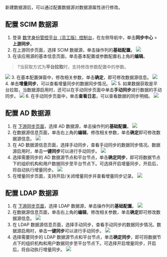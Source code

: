 新建数据源后，可以通过配置数据源对数据源属性进行修改。
​
## 配置 SCIM 数据源
1. 登录 [数字身份管控平台（员工版）控制台](https://console.cloud.tencent.com/eiam)，在左侧导航中，单击**同步中心** > **上游同步**。
1. 在上游同步页面，选择 SCIM 数据源，单击操作列的**基础配置**。
![](https://qcloudimg.tencent-cloud.cn/raw/a69fb49419e252c3031fc8180c324f23.png)
2. 在该应用源的基本信息页面，单击基本配置或参数配置右上角的**编辑**。
>?当获取方式为**平台拉取**时，支持修改参数配置中的参数。
>
![](https://qcloudimg.tencent-cloud.cn/raw/3326a8bd65c5cc741860aa192960a85f.png)
3. 在基本配置弹窗中，修改相关参数，单击**确定**，即可修改数据源信息。
![](https://qcloudimg.tencent-cloud.cn/raw/aad09fb88750ce845beca8d875c6fb96.png)
4. 单击**增量同步**，可以查看增量同步的数据同步情况。
![](https://qcloudimg.tencent-cloud.cn/raw/750a3e276827fb0ba0e19227d9989b79.png)
5. 如果数据获取是平台拉取，当数据源启用时，还可以在手动同步页面中单击**手动同步**进行数据的手动同步。
![](https://qcloudimg.tencent-cloud.cn/raw/eb1f73827da4b5a44de53b045a18c062.png)
6. 在手动同步页面中，单击**查看日志**，可以查看数据的同步明细。
![](https://qcloudimg.tencent-cloud.cn/raw/27e6eef31f9ea09e067b696233d5ec1b.png)
​
​
## 配置 AD 数据源
1. 在 [下游同步页面](https://console.cloud.tencent.com/eiam/sync-center/downstream)，选择 AD 数据源，单击操作列的**基础配置**。
![](https://qcloudimg.tencent-cloud.cn/raw/107fd3443272d82c7ffd21c99d08d657.png)
2. 在数据源信息页面，单击右上角的**编辑**，修改相关参数，单击**确定**即可修改数据源信息。
![](https://qcloudimg.tencent-cloud.cn/raw/df814ebdfa5dee41a126319278276fc9.png)
3. 在 AD 数据源信息页面，选择手动同步，查看手动同步的数据同步情况。数据源启用时，单击**一键同步**可以进行手动同步。
![](https://qcloudimg.tencent-cloud.cn/raw/43f10b1ba36cbf390902b9fc53276196.png)
4. 选择需要同步的 AD 数据源节点和平台节点，单击**确定同步**，即可将数据节点下的组织机构和用户数据同步至平台节点下。可选择开启增量同步，开启后，将自动执行增量同步。
![](https://qcloudimg.tencent-cloud.cn/raw/252d941aa21d7b468616f26ee18fc3b1.png)
5. 在增量同步页面，支持开启/关闭增量同步并查看增量同步记录。
![](https://qcloudimg.tencent-cloud.cn/raw/27b4d7fd63c1b8f1c4b60c6162ece87c.png)
​
## 配置 LDAP 数据源
1. 在 [下游同步页面](https://console.cloud.tencent.com/eiam/sync-center/downstream)，选择 LDAP 数据源，单击操作列的**基础配置**。
![](https://qcloudimg.tencent-cloud.cn/raw/6e1b1901ef67dfbb09b82abcade90882.png)
2. 在数据源信息页面，单击右上角的**编辑**，修改相关参数，单击**确定**即可修改数据源信息。
![](https://qcloudimg.tencent-cloud.cn/raw/6c1a9ae64fd0d30163715cb4d1906bb0.png)
3. 在 LDAP 数据源信息页面，选择手动同步，查看手动同步的数据同步情况。数据源启用时，单击**一键同步**可以进行手动同步。
![](https://qcloudimg.tencent-cloud.cn/raw/4bdaf32022f651325888999fc779e303.png)
4. 选择需要同步的 LDAP 数据源节点和平台节点，单击**确定同步**，即可将数据节点下的组织机构和用户数据同步至平台节点下。可选择开启增量同步，开启后，将自动执行增量同步。
![](https://qcloudimg.tencent-cloud.cn/raw/11f4602da571972139dd135ab02d0c63.png)
